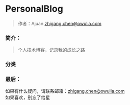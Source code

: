 # PersonalBlog
> 作者：Ajuan <zhigang.chen@owulia.com> <br>
### 简介：
> 个人技术博客，记录我的成长之路
### 分类
### 最后：
如果有什么疑问，请联系邮箱：zhigang.chen@owulia.com<br>
如果喜欢，别忘了给星